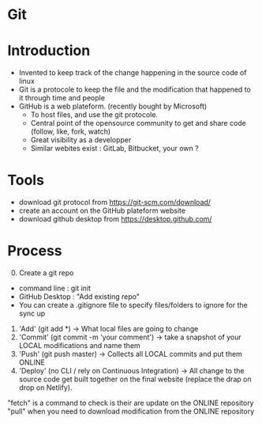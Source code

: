 # Git

# Introduction

- Invented to keep track of the change happening in the source code of linux
- Git is a protocole to keep the file and the modification that happened to it through time and people
- GitHub is a web plateform. (recently bought by Microsoft)
  - To host files, and use the git protocole.
  - Central point of the opensource community to get and share code (follow, like, fork, watch)
  - Great visibility as a developper
  - Similar webites exist : GitLab, Bitbucket, your own ?

# Tools

- download git protocol from https://git-scm.com/download/
- create an account on the GitHub plateform website
- download github desktop from https://desktop.github.com/

# Process
0. Create a git repo
  - command line : git init
  - GitHub Desktop : "Add existing repo"
  - You can create a .gitignore file to specify files/folders to ignore for the sync up

1. 'Add' (git add *) -> What local files are going to change
2. 'Commit' (git commit -m 'your comment') -> take a snapshot of your LOCAL modifications and name them
3. 'Push' (git push master) -> Collects all LOCAL commits and put them ONLINE
4. 'Deploy' (no CLI / rely on Continuous Integration) -> All change to the source code get built together on the final website (replace the drap on drop on Netlify).

"fetch" is a command to check is their are update on the ONLINE repository
"pull" when you need to download modification from the ONLINE repository